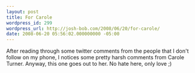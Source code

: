 ```yaml
---
layout: post
title: For Carole
wordpress_id: 299
wordpress_url: http://josh-bob.com/2008/06/20/for-carole/
date: 2008-06-20 05:56:02.000000000 -05:00
---
```

<!--Mime Type of File is image/jpeg --><div class="postie-image-div"><a href="http://josh-bob.com/wp-photos/20080620-065602-1.jpg"><img src="http://josh-bob.com/wp-photos/thumb.20080620-065602-1.jpg" alt="" style="3px;" class="postie-image" /></a></div> After reading through some twitter comments from the people that I don't follow on my phone, I notices some pretty harsh comments from Carole Turner. Anyway, this one goes out to her. No hate here, only love ;)
